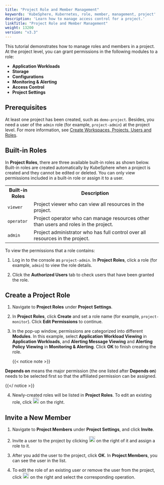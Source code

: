 ```yaml
---
title: "Project Role and Member Management"
keywords: 'KubeSphere, Kubernetes, role, member, management, project'
description: 'Learn how to manage access control for a project.'
linkTitle: "Project Role and Member Management"
weight: 13200
version: "v3.3"
---
```


This tutorial demonstrates how to manage roles and members in a project. At the project level, you can grant permissions in the following modules to a role:

- **Application Workloads**
- **Storage**
- **Configurations**
- **Monitoring & Alerting**
- **Access Control**
- **Project Settings**

## Prerequisites

At least one project has been created, such as `demo-project`. Besides, you need a user of the `admin` role (for example, `project-admin`) at the project level. For more information, see [Create Workspaces, Projects, Users and Roles](../../quick-start/create-workspace-and-project/).

## Built-in Roles

In **Project Roles**, there are three available built-in roles as shown below. Built-in roles are created automatically by KubeSphere when a project is created and they cannot be edited or deleted. You can only view permissions included in a built-in role or assign it to a user.

<table>
  <tr>
    <th width="17%">Built-in Roles</th>
    <th width="83%">Description</th>
  </tr>
  <tr>
    <td><code>viewer</code></td>
    <td>Project viewer who can view all resources in the project.</td>
  </tr>
   <tr>
     <td><code>operator</code></td>
     <td>Project operator who can manage resources other than users and roles in the project.</td>
  </tr>
  <tr>
    <td><code>admin</code></td>
     <td>Project administrator who has full control over all resources in the project.</td>
  </tr>
</table>

To view the permissions that a role contains:

1. Log in to the console as `project-admin`. In **Project Roles**, click a role (for example, `admin`) to view the role details.

2. Click the **Authorized Users** tab to check users that have been granted the role.

## Create a Project Role

1. Navigate to **Project Roles** under **Project Settings**.

2. In **Project Roles**, click **Create** and set a role name (for example, `project-monitor`). Click **Edit Permissions** to continue.

3. In the pop-up window, permissions are categorized into different **Modules**. In this example, select **Application Workload Viewing** in **Application Workloads**, and **Alerting Message Viewing** and **Alerting Policy Viewing** in **Monitoring & Alerting**. Click **OK** to finish creating the role.

    {{< notice note >}}

**Depends on** means the major permission (the one listed after **Depends on**) needs to be selected first so that the affiliated permission can be assigned.

{{</ notice >}}

4. Newly-created roles will be listed in **Project Roles**. To edit an existing role, click <img src="/images/docs/v3.x/project-administration/role-and-member-management/three-dots.png" height="20px" alt="icon"> on the right.

## Invite a New Member

1. Navigate to **Project Members** under **Project Settings**, and click **Invite**.

2. Invite a user to the project by clicking <img src="/images/docs/v3.x/project-administration/role-and-member-management/add.png" height="20px" alt="icon"> on the right of it and assign a role to it.

3. After you add the user to the project, click **OK**. In **Project Members**, you can see the user in the list.

4. To edit the role of an existing user or remove the user from the project, click <img src="/images/docs/v3.x/project-administration/role-and-member-management/three-dots.png" height="20px" alt="icon"> on the right and select the corresponding operation.
